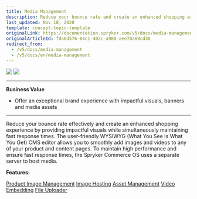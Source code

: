 ```yaml
---
title: Media Management
description: Reduce your bounce rate and create an enhanced shopping experience by providing impactful visuals while simultaneously maintaining fast response times.
last_updated: Nov 18, 2020
template: concept-topic-template
originalLink: https://documentation.spryker.com/v5/docs/media-management
originalArticleId: fda0d576-04c1-402c-a988-aee70260cd38
redirect_from:
  - /v5/docs/media-management
  - /v5/docs/en/media-management
---
```


<div class='feature-text'>
    <div class='feature-images'>
    <img class="light-mode" src="https://spryker.s3.eu-central-1.amazonaws.com/docs/Document+360/Capabilities+icons/light/Media+Management.svg"/>
    <img class="dark-mode" src="https://spryker.s3.eu-central-1.amazonaws.com/docs/Document+360/Capabilities+icons/dark/Media+Management.svg"/>
    </div>
    <div class="feature-text-wrap">

***
**Business Value**
* Offer an exceptional brand experience with impactful visuals, banners and media assets
***
        
Reduce your bounce rate effectively and create an enhanced shopping experience by providing impactful visuals while simultaneously maintaining fast response times. The user-friendly WYSIWYG (What You See Is What You Get) CMS editor allows you to smoothly add images and videos to any of your product and content pages. To maintain high performance and ensure fast response times, the Spryker Commerce OS uses a separate server to host media.
</div>
</div>

**Features:**
<div>
<a class="feature-link" href="https://documentation.spryker.com/v5/docs/product-image-management">Product Image Management</a>
<a class="feature-link" href="https://documentation.spryker.com/v5/docs/image-hosting">Image Hosting</a>
<a class="feature-link" href="https://documentation.spryker.com/v5/docs/asset-management">Asset Management</a>
<a class="feature-link" href="https://documentation.spryker.com/v5/docs/video-embedding">Video Embedding</a>
<a class="feature-link" href="https://documentation.spryker.com/v5/docs/file-uploader">File Uploader</a>
</div>

